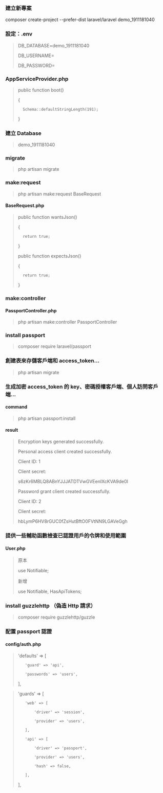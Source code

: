 ### 建立新專案
composer create-project --prefer-dist laravel/laravel demo_1911181040

### 設定：.env
> DB_DATABASE=demo_1911181040
> 
> DB_USERNAME=
> 
> DB_PASSWORD=


### AppServiceProvider.php

> public function boot()
> 
> {
> 
>       Schema::defaultStringLength(191);
> 
> }

### 建立 Database

> demo_1911181040

### migrate
> php artisan migrate

### make:request
> php artisan make:request BaseRequest

#### BaseRequest.php
> public function wantsJson()
> 
> {
> 
>       return true;
> 
> }
> 
> public function expectsJson()
> 
> {
> 
>       return true;
> 
> }

### make:controller
#### PassportController.php
> php artisan make:controller PassportController

### install passport
> composer require laravel/passport

###  創建表來存儲客戶端和 access_token...
> php artisan migrate

### 生成加密 access_token 的 key、密碼授權客戶端、個人訪問客戶端...

#### command

> php artisan passport:install

#### result
> Encryption keys generated successfully.
> 
> Personal access client created successfully.
> 
> Client ID: 1
> 
> Client secret: 
> 
> s6zKr6MBLQ8ABnYJJJATDTVwGVEenIXcKVA9de0I
> 
> Password grant client created successfully.
> 
> Client ID: 2
> 
> Client secret: 
> 
> hbLymP6HV8rGUC0fZsHutBftO0FVtNN9LGAVeGgh

### 提供一些輔助函數檢查已認證用戶的令牌和使用範圍
#### User.php

> 原本
> 
> use Notifiable;
> 
> 新增
> 
> use Notifiable, HasApiTokens;

### install guzzlehttp （偽造 Http 請求）
> composer require guzzlehttp/guzzle

### 配置 passport 認證
#### config/auth.php

> 'defaults' => [
> 
>        'guard' => 'api',
> 
>        'passwords' => 'users',
> 
>    ],


>    'guards' => [
> 
>        'web' => [
> 
>            'driver' => 'session',
> 
>            'provider' => 'users',
> 
>        ],
> 
>        'api' => [
> 
>            'driver' => 'passport',
> 
>            'provider' => 'users',
> 
>            'hash' => false,
> 
>        ],
> 
>    ],
> 

